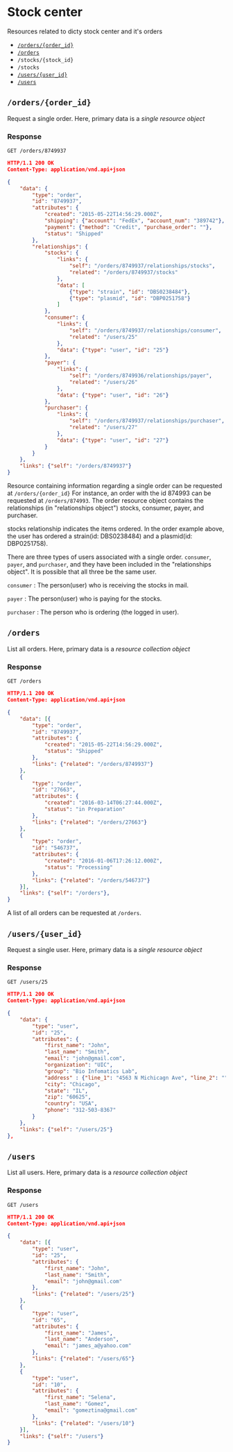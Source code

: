 # Stock center

Resources related to dicty stock center and it's orders

* [`/orders/{order_id}`](#order_id)
* [`/orders`](#orders)
* `/stocks/{stock_id}`
* `/stocks`
* [`/users/{user_id}`](#user_id)
* [`/users`](#users)

<a name="order_id"></a>
## `/orders/{order_id}`

Request a single order. Here, primary data is a *single resource object*

### Response

`GET /orders/8749937`

```json
HTTP/1.1 200 OK
Content-Type: application/vnd.api+json

{   
    "data": {
        "type": "order",
        "id": "8749937",
        "attributes": {
            "created": "2015-05-22T14:56:29.000Z",
            "shipping": {"account": "FedEx", "account_num": "389742"},
            "payment": {"method": "Credit", "purchase_order": ""},
            "status": "Shipped"
        },
        "relationships": {
            "stocks": {
                "links": {
                    "self": "/orders/8749937/relationships/stocks",
                    "related": "/orders/8749937/stocks"
                },
                "data": [
                    {"type": "strain", "id": "DBS0238484"},
                    {"type": "plasmid", "id": "DBP0251758"}
                ]
            },
            "consumer": {
                "links": {
                    "self": "/orders/8749937/relationships/consumer",
                    "related": "/users/25"
                },
                "data": {"type": "user", "id": "25"}
            },
            "payer": {
                "links": {
                    "self": "/orders/8749936/relationships/payer",
                    "related": "/users/26"
                },
                "data": {"type": "user", "id": "26"}
            },
            "purchaser": {
                "links": {
                    "self": "/orders/8749937/relationships/purchaser",
                    "related": "/users/27"
                },
                "data": {"type": "user", "id": "27"}
            }
        }
    },
    "links": {"self": "/orders/8749937"}
}
```

Resource containing information regarding a single order can be requested at `/orders/{order_id}` For instance, an order with the id 874993 can be requested at `/orders/874993`. The order resource object contains the relationships (in "relationships object") stocks, consumer, payer, and purchaser.

stocks relationship indicates the items ordered. In the order example above, the user has ordered a strain(id: DBS0238484) and a plasmid(id: DBP0251758).

There are three types of users associated with a single order. `consumer`, `payer`, and `purchaser`, and they have been included in the "relationships object". It is possible that all three be the same user.

`consumer` : The person(user) who is receiving the stocks in mail.

`payer` : The person(user) who is paying for the stocks.

`purchaser` : The person who is ordering (the logged in user).

<a name="orders"></a>
## `/orders`

List all orders. Here, primary data is a *resource collection object*

### Response

`GET /orders`

```json
HTTP/1.1 200 OK
Content-Type: application/vnd.api+json

{   
    "data": [{
        "type": "order",
        "id": "8749937",
        "attributes": {
            "created": "2015-05-22T14:56:29.000Z",
            "status": "Shipped"
        },
        "links": {"related": "/orders/8749937"}
    },
    {
        "type": "order",
        "id": "27663",
        "attributes": {
            "created": "2016-03-14T06:27:44.000Z",
            "status": "in Preparation"
        },
        "links": {"related": "/orders/27663"}
    },
    {
        "type": "order",
        "id": "546737",
        "attributes": {
            "created": "2016-01-06T17:26:12.000Z",
            "status": "Processing"
        },
        "links": {"related": "/orders/546737"}
    }],
    "links": {"self": "/orders"},
}
```

A list of all orders can be requested at `/orders`. 

<a name="user_id"></a>
## `/users/{user_id}`

Request a single user. Here, primary data is a *single resource object*

### Response

`GET /users/25`

```json
HTTP/1.1 200 OK
Content-Type: application/vnd.api+json

{
    "data": {
        "type": "user",
        "id": "25",
        "attributes": {
            "first_name": "John",
            "last_name": "Smith",
            "email": "john@gmail.com",
            "organization": "UIC",
            "group": "Bio Infomatics Lab",
            "address" : {"line_1": "4563 N Michicagn Ave", "line_2": ""},
            "city": "Chicago",
            "state": "IL",
            "zip": "60625",
            "country": "USA",
            "phone": "312-503-8367"
        }
    },
    "links": {"self": "/users/25"}
},

```

<a name="users"></a>
## `/users`

List all users. Here, primary data is a *resource collection object*

### Response

`GET /users`

```json
HTTP/1.1 200 OK
Content-Type: application/vnd.api+json

{   
    "data": [{
        "type": "user",
        "id": "25",
        "attributes": {
            "first_name": "John",
            "last_name": "Smith",
            "email": "john@gmail.com"
        },
        "links": {"related": "/users/25"}
    },
    {
        "type": "user",
        "id": "65",
        "attributes": {
            "first_name": "James",
            "last_name": "Anderson",
            "email": "james_a@yahoo.com"
        },
        "links": {"related": "/users/65"}
    },
    {
        "type": "user",
        "id": "10",
        "attributes": {
            "first_name": "Selena",
            "last_name": "Gomez",
            "email": "gomeztina@gmail.com"
        },
        "links": {"related": "/users/10"}
    }],
    "links": {"self": "/users"}
}

```
